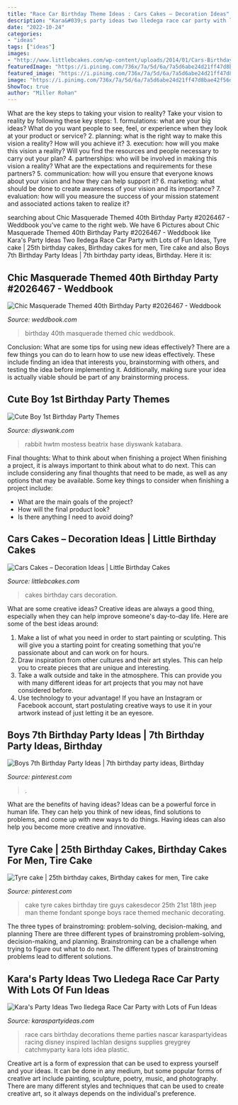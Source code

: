 ```yaml
---
title: "Race Car Birthday Theme Ideas : Cars Cakes – Decoration Ideas"
description: "Kara&#039;s party ideas two lledega race car party with lots of fun ideas"
date: "2022-10-24"
categories:
- "ideas"
tags: ["ideas"]
images:
- "http://www.littlebcakes.com/wp-content/uploads/2014/01/Cars-Birthday-Cakes-685x1024.jpg"
featuredImage: "https://i.pinimg.com/736x/7a/5d/6a/7a5d6abe24d21ff47d8bae42f56d7c59.jpg"
featured_image: "https://i.pinimg.com/736x/7a/5d/6a/7a5d6abe24d21ff47d8bae42f56d7c59.jpg"
image: "https://i.pinimg.com/736x/7a/5d/6a/7a5d6abe24d21ff47d8bae42f56d7c59.jpg"
ShowToc: true
author: "Miller Rohan"
---
```



What are the key steps to taking your vision to reality?
Take your vision to reality by following these key steps: 1. formulations: what are your big ideas? What do you want people to see, feel, or experience when they look at your product or service? 2. planning: what is the right way to make this vision a reality? How will you achieve it? 3. execution: how will you make this vision a reality? Will you find the resources and people necessary to carry out your plan? 4. partnerships: who will be involved in making this vision a reality? What are the expectations and requirements for these partners? 5. communication: how will you ensure that everyone knows about your vision and how they can help support it? 6. marketing: what should be done to create awareness of your vision and its importance? 7. evaluation: how will you measure the success of your mission statement and associated actions taken to realize it?

	

		
searching about Chic Masquerade Themed 40th Birthday Party #2026467 - Weddbook you've came to the right web. We have 6 Pictures about Chic Masquerade Themed 40th Birthday Party #2026467 - Weddbook like Kara&#039;s Party Ideas Two lledega Race Car Party with Lots of Fun Ideas, Tyre cake | 25th birthday cakes, Birthday cakes for men, Tire cake and also Boys 7th Birthday Party Ideas | 7th birthday party ideas, Birthday. Here it is:
		
    
## Chic Masquerade Themed 40th Birthday Party #2026467 - Weddbook

<img loading=lazy src="http://s4.weddbook.me/t1/2/0/2/2026467/chic-masquerade-themed-40th-birthday-party.jpg" onerror="this.onerror=null;this.src='https://tse1.mm.bing.net/th?id=OIP.OExJppwotBLBeCa-u7r3WQHaKt&amp;pid=15.1';" alt="Chic Masquerade Themed 40th Birthday Party #2026467 - Weddbook">

_Source: weddbook.com_

>birthday 40th masquerade themed chic weddbook. 

	

Conclusion: What are some tips for using new ideas effectively?
There are a few things you can do to learn how to use new ideas effectively. These include finding an idea that interests you, brainstorming with others, and testing the idea before implementing it. Additionally, making sure your idea is actually viable should be part of any brainstorming process.

    
## Cute Boy 1st Birthday Party Themes

<img loading=lazy src="https://www.diyswank.com/wp-content/uploads/2014/01/peter-rabbit-party-ideas.jpg" onerror="this.onerror=null;this.src='https://tse2.mm.bing.net/th?id=OIP.b4xKrG_ll39l5L-IGG8XDQHaKl&amp;pid=15.1';" alt="Cute Boy 1st Birthday Party Themes">

_Source: diyswank.com_

>rabbit hwtm mostess beatrix hase diyswank katabara. 

	

Final thoughts: What to think about when finishing a project
When finishing a project, it is always important to think about what to do next. This can include considering any final thoughts that need to be made, as well as any options that may be available. Some key things to consider when finishing a project include:
- What are the main goals of the project?
- How will the final product look?
- Is there anything I need to avoid doing?

    
## Cars Cakes – Decoration Ideas | Little Birthday Cakes

<img loading=lazy src="http://www.littlebcakes.com/wp-content/uploads/2014/01/Cars-Birthday-Cakes-685x1024.jpg" onerror="this.onerror=null;this.src='https://tse3.mm.bing.net/th?id=OIP.IacECaDnvIg0Qy4odNWu0QHaLE&amp;pid=15.1';" alt="Cars Cakes – Decoration Ideas | Little Birthday Cakes">

_Source: littlebcakes.com_

>cakes birthday cars decoration. 

	

What are some creative ideas?
Creative ideas are always a good thing, especially when they can help improve someone's day-to-day life. Here are some of the best ideas around: 
1. Make a list of what you need in order to start painting or sculpting. This will give you a starting point for creating something that you're passionate about and can work on for hours. 
2. Draw inspiration from other cultures and their art styles. This can help you to create pieces that are unique and interesting. 
3. Take a walk outside and take in the atmosphere. This can provide you with many different ideas for art projects that you may not have considered before. 
4. Use technology to your advantage! If you have an Instagram or Facebook account, start postulating creative ways to use it in your artwork instead of just letting it be an eyesore.

    
## Boys 7th Birthday Party Ideas | 7th Birthday Party Ideas, Birthday

<img loading=lazy src="https://i.pinimg.com/736x/ca/fa/15/cafa15b0dbf720225fed343cffa36a0a.jpg" onerror="this.onerror=null;this.src='https://tse4.mm.bing.net/th?id=OIP.R8FAM04-p_-Kn9JVwmyUXAHaNK&amp;pid=15.1';" alt="Boys 7th Birthday Party Ideas | 7th birthday party ideas, Birthday">

_Source: pinterest.com_

>. 

	

What are the benefits of having ideas?
Ideas can be a powerful force in human life. They can help you think of new ideas, find solutions to problems, and come up with new ways to do things. Having ideas can also help you become more creative and innovative.

    
## Tyre Cake | 25th Birthday Cakes, Birthday Cakes For Men, Tire Cake

<img loading=lazy src="https://i.pinimg.com/736x/7a/5d/6a/7a5d6abe24d21ff47d8bae42f56d7c59.jpg" onerror="this.onerror=null;this.src='https://tse3.mm.bing.net/th?id=OIP.eLx_d3kyR59N1bpbkUh0pAHaJ4&amp;pid=15.1';" alt="Tyre cake | 25th birthday cakes, Birthday cakes for men, Tire cake">

_Source: pinterest.com_

>cake tyre cakes birthday tire guys cakesdecor 25th 21st 18th jeep man theme fondant sponge boys race themed mechanic decorating. 

	

The three types of brainstroming: problem-solving, decision-making, and planning
There are three different types of brainstroming problem-solving, decision-making, and planning. Brainstroming can be a challenge when trying to figure out what to do next. The different types of brainstroming problems lead to different solutions.

    
## Kara&#039;s Party Ideas Two Lledega Race Car Party With Lots Of Fun Ideas

<img loading=lazy src="http://karaspartyideas.com/wp-content/uploads/2013/10/two-lledega-26.jpg" onerror="this.onerror=null;this.src='https://tse4.mm.bing.net/th?id=OIP.vWM0AJk7xrsoElNilXng3gHaLG&amp;pid=15.1';" alt="Kara&#039;s Party Ideas Two lledega Race Car Party with Lots of Fun Ideas">

_Source: karaspartyideas.com_

>race cars birthday decorations theme parties nascar karaspartyideas racing disney inspired lachlan designs supplies greygrey catchmyparty kara lots idea plastic. 

	

Creative art is a form of expression that can be used to express yourself and your ideas. It can be done in any medium, but some popular forms of creative art include painting, sculpture, poetry, music, and photography. There are many different styles and techniques that can be used to create creative art, so it always depends on the individual's preference.

